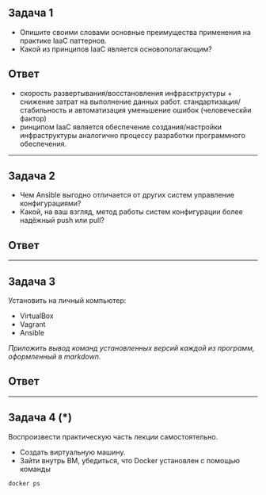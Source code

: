 
## Задача 1

- Опишите своими словами основные преимущества применения на практике IaaC паттернов.
- Какой из принципов IaaC является основополагающим?

## Ответ
- скорость развертывания/восстановления инфрасктруктуры + снижение затрат на выполнение данных работ.
стандартизация/стабильность и автоматизация
уменьшение ошибок (человеческйи фактор)
- ринципом IaaC является обеспечение создания/настройки инфраструктуры аналогично процессу разработки программного обеспечения. 
___
## Задача 2

- Чем Ansible выгодно отличается от других систем управление конфигурациями?
- Какой, на ваш взгляд, метод работы систем конфигурации более надёжный push или pull?
## Ответ
___

## Задача 3

Установить на личный компьютер:

- VirtualBox
- Vagrant
- Ansible

*Приложить вывод команд установленных версий каждой из программ, оформленный в markdown.*
## Ответ
___

## Задача 4 (*)

Воспроизвести практическую часть лекции самостоятельно.

- Создать виртуальную машину.
- Зайти внутрь ВМ, убедиться, что Docker установлен с помощью команды
```
docker ps